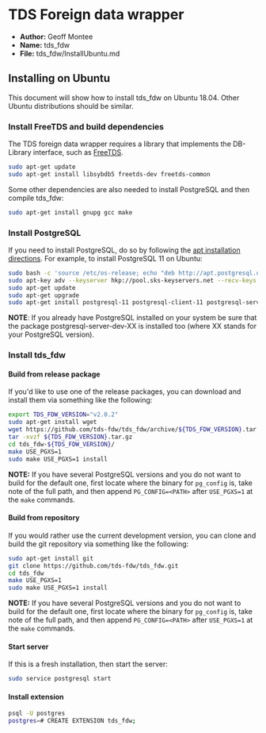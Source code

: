 # TDS Foreign data wrapper

* **Author:** Geoff Montee
* **Name:** tds_fdw
* **File:** tds_fdw/InstallUbuntu.md

## Installing on Ubuntu

This document will show how to install tds_fdw on Ubuntu 18.04. Other Ubuntu distributions should be similar.

### Install FreeTDS and build dependencies

The TDS foreign data wrapper requires a library that implements the DB-Library interface,
such as [FreeTDS](http://www.freetds.org).

```bash
sudo apt-get update
sudo apt-get install libsybdb5 freetds-dev freetds-common
```

Some other dependencies are also needed to install PostgreSQL and then compile tds_fdw:

```bash
sudo apt-get install gnupg gcc make
```

### Install PostgreSQL

If you need to install PostgreSQL, do so by following the [apt installation directions](https://wiki.postgresql.org/wiki/Apt). For example, to install PostgreSQL 11 on Ubuntu:

```bash
sudo bash -c 'source /etc/os-release; echo "deb http://apt.postgresql.org/pub/repos/apt/ ${VERSION_CODENAME}-pgdg main" > /etc/apt/sources.list.d/pgdg.list'
sudo apt-key adv --keyserver hkp://pool.sks-keyservers.net --recv-keys 0xACCC4CF8
sudo apt-get update
sudo apt-get upgrade
sudo apt-get install postgresql-11 postgresql-client-11 postgresql-server-dev-11
```

**NOTE**: If you already have PostgreSQL installed on your system be sure that the package postgresql-server-dev-XX is installed too (where XX stands for your PostgreSQL version). 

### Install tds_fdw

#### Build from release package

If you'd like to use one of the release packages, you can download and install them via something like the following:

```bash
export TDS_FDW_VERSION="v2.0.2"
sudo apt-get install wget
wget https://github.com/tds-fdw/tds_fdw/archive/${TDS_FDW_VERSION}.tar.gz
tar -xvzf ${TDS_FDW_VERSION}.tar.gz
cd tds_fdw-${TDS_FDW_VERSION}/
make USE_PGXS=1
sudo make USE_PGXS=1 install
```

**NOTE:** If you have several PostgreSQL versions and you do not want to build for the default one, first locate where the binary for `pg_config` is, take note of the full path, and then append `PG_CONFIG=<PATH>` after `USE_PGXS=1` at the `make` commands.

#### Build from repository

If you would rather use the current development version, you can clone and build the git repository via something like the following:

```bash
sudo apt-get install git
git clone https://github.com/tds-fdw/tds_fdw.git
cd tds_fdw
make USE_PGXS=1
sudo make USE_PGXS=1 install
```

**NOTE:** If you have several PostgreSQL versions and you do not want to build for the default one, first locate where the binary for `pg_config` is, take note of the full path, and then append `PG_CONFIG=<PATH>` after `USE_PGXS=1` at the `make` commands.

#### Start server 

If this is a fresh installation, then start the server:

```bash
sudo service postgresql start
```

#### Install extension

```bash
psql -U postgres
postgres=# CREATE EXTENSION tds_fdw;
```
